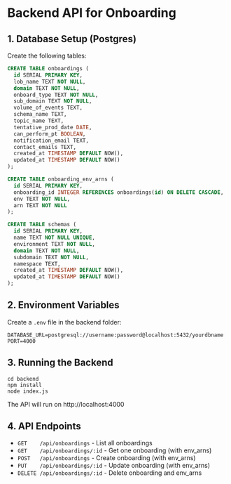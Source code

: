 # Backend API for Onboarding

## 1. Database Setup (Postgres)

Create the following tables:

```sql
CREATE TABLE onboardings (
  id SERIAL PRIMARY KEY,
  lob_name TEXT NOT NULL,
  domain TEXT NOT NULL,
  onboard_type TEXT NOT NULL,
  sub_domain TEXT NOT NULL,
  volume_of_events TEXT,
  schema_name TEXT,
  topic_name TEXT,
  tentative_prod_date DATE,
  can_perform_pt BOOLEAN,
  notification_email TEXT,
  contact_emails TEXT,
  created_at TIMESTAMP DEFAULT NOW(),
  updated_at TIMESTAMP DEFAULT NOW()
);

CREATE TABLE onboarding_env_arns (
  id SERIAL PRIMARY KEY,
  onboarding_id INTEGER REFERENCES onboardings(id) ON DELETE CASCADE,
  env TEXT NOT NULL,
  arn TEXT NOT NULL
);

CREATE TABLE schemas (
  id SERIAL PRIMARY KEY,
  name TEXT NOT NULL UNIQUE,
  environment TEXT NOT NULL,
  domain TEXT NOT NULL,
  subdomain TEXT NOT NULL,
  namespace TEXT,
  created_at TIMESTAMP DEFAULT NOW(),
  updated_at TIMESTAMP DEFAULT NOW()
);
```

## 2. Environment Variables

Create a `.env` file in the backend folder:

```
DATABASE_URL=postgresql://username:password@localhost:5432/yourdbname
PORT=4000
```

## 3. Running the Backend

```
cd backend
npm install
node index.js
```

The API will run on http://localhost:4000

## 4. API Endpoints

- `GET    /api/onboardings` - List all onboardings
- `GET    /api/onboardings/:id` - Get one onboarding (with env_arns)
- `POST   /api/onboardings` - Create onboarding (with env_arns)
- `PUT    /api/onboardings/:id` - Update onboarding (with env_arns)
- `DELETE /api/onboardings/:id` - Delete onboarding and env_arns 
